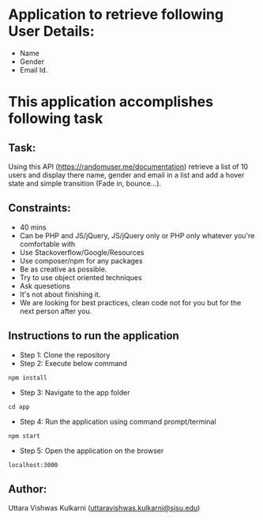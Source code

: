 # Application to retrieve following User Details:
- Name
- Gender
- Email Id.

# This application accomplishes following task

## Task:
Using this API (https://randomuser.me/documentation) retrieve a list of 10 users and display there name, gender and email in a list and add a hover state and simple transition (Fade in, bounce...).

## Constraints:
* 40 mins
* Can be PHP and JS/jQuery, JS/jQuery only or PHP only whatever you're comfortable with
* Use Stackoverflow/Google/Resources
* Use composer/npm for any packages
* Be as creative as possible.
* Try to use object oriented techniques
* Ask quesetions
* It's not about finishing it.
* We are looking for best practices, clean code not for you but for the next person after you.

## Instructions to run the application
- Step 1: Clone the repository
- Step 2: Execute below command
```
npm install
```
- Step 3: Navigate to the app folder
```
cd app
```
- Step 4: Run the application using command prompt/terminal 
```
npm start
```
- Step 5: Open the application on the browser
```
localhost:3000
```

## Author:
Uttara Vishwas Kulkarni
(uttaravishwas.kulkarni@sjsu.edu)
